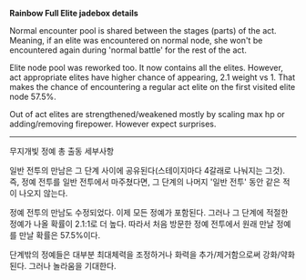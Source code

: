﻿**Rainbow Full Elite jadebox details**
 
Normal encounter pool is shared between the stages (parts) of the act.
Meaning, if an elite was encountered on normal node, she won't be encountered again during 'normal battle' for the rest of the act.

Elite node pool was reworked too. It now contains all the elites. 
However, act appropriate elites have higher chance of appearing, 2.1 weight vs 1. 
That makes the chance of encountering a regular act elite on the first visited elite node 57.5%.

 
Out of act elites are strengthened/weakened mostly by scaling max hp or adding/removing firepower. However expect surprises.

---
무지개빛 정예 총 출동 세부사항

일반 전투의 만남은 그 단계 사이에 공유된다(스테이지마다 4갈래로 나눠지는 그것). 즉, 정예 전투를 일반 전투에서 마주쳤다면, 그 단계의 나머지 '일반 전투' 동안 같은 적이 나오지 않는다.

정예 전투의 만남도 수정되었다. 이제 모든 정예가 포함된다. 그러나 그 단계에 적절한 정예가 나올 확률이 2.1:1로 더 높다. 따라서 처음 방문한 정예 전투에서 원래 만날 정예를 만날 확률은 57.5%이다.

단계밖의 정예들은 대부분 최대체력을 조정하거나 화력을 추가/제거함으로써 강화/약화된다. 그러나 놀라움을 기대한다.